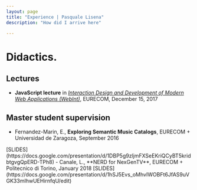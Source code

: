 ```yaml
---
layout: page
title: "Experience | Pasquale Lisena"
description: "How did I arrive here"

---
```


# Didactics.

## Lectures

- **JavaScript lecture** in *[Interaction Design and Development of Modern Web Applications (WebInt)](http://www.eurecom.fr/en/course/WebInt-2017Fall)*, EURECOM, December 15, 2017

## Master student supervision

- Fernandez-Marin, E., **Exploring Semantic Music Catalogs**, EURECOM + Universidad de Zaragoza, September 2016
<span class="links" markdown="1">
[SLIDES](https://docs.google.com/presentation/d/1DBP5g9zljmFXSeEKriQCyBT5kridbtgvgQpERD-TPh8)
</span>
- Canale, L., **NERD for NexGenTV**, EURECOM + Politecnico di Torino, January 2018
<span class="links" markdown="1">
[SLIDES](https://docs.google.com/presentation/d/1hSJ5Evs_oMhvIWOBFt6JfAS9uVGK33mIhwUEHirnfqU/edit)
</span>
